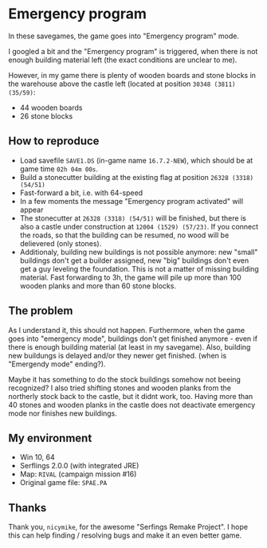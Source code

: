 # Emergency program

In these savegames, the game goes into "Emergency program" mode.

I googled a bit and the "Emergency program" is triggered, when there is not enough building material left (the exact conditions are unclear to me).

However, in my game there is plenty of wooden boards and stone blocks in the warehouse above the castle left (located at position `30348 (3811) (35/59)`:

* 44 wooden boards
* 26 stone blocks

## How to reproduce

* Load savefile `SAVE1.DS` (in-game name `16.7.2-NEW`), which should be at game time `02h 04m 00s`.
* Build a stonecutter building at the existing flag at position `26328 (3318) (54/51)`
* Fast-forward a bit, i.e. with 64-speed
* In a few moments the message "Emergency program activated" will appear
* The stonecutter at `26328 (3318) (54/51)` will be finished, but there is also a castle under construction at `12004 (1529) (57/23)`. If you connect the roads, so that the building can be resumed, no wood will be delievered (only stones).
* Additionaly, building new buildings is not possible anymore: new "small" buildings don't get a builder assigned, new "big" buildings don't even get a guy leveling the foundation. This is not a matter of missing building material. Fast forwarding to 3h, the game will pile up more than 100 wooden planks and more than 60 stone blocks.

## The problem

As I understand it, this should not happen. Furthermore, when the game goes into "emergency mode", buildings don't get finished anymore - even if there is enough building material (at least in my savegame). Also, building new buildungs is delayed and/or they newer get finished. (when is "Emergendy mode" ending?).

Maybe it has something to do the stock buildings somehow not beeing recognized? I also tried shifting stones and wooden planks from the northerly stock back to the castle, but it didnt work, too. Having more than 40 stones and wooden planks in the castle does not deactivate emergency mode nor finishes new buildings.

## My environment

* Win 10, 64
* Serflings 2.0.0 (with integrated JRE)
* Map: `RIVAL` (campaign mission #16)
* Original game file: `SPAE.PA`

## Thanks

Thank you, `nicymike`, for the awesome "Serfings Remake Project". I hope this can help finding / resolving bugs and make it an even better game.
